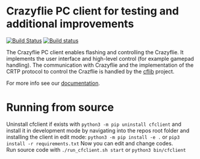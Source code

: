 # Crazyflie PC client for testing and additional improvements
[![Build Status](https://api.travis-ci.org/bitcraze/crazyflie-clients-python.svg)](https://travis-ci.org/bitcraze/crazyflie-clients-python) [![Build status](https://ci.appveyor.com/api/projects/status/u2kejdbc9wrexo31?svg=true)](https://ci.appveyor.com/project/bitcraze/crazyflie-clients-python)


The Crazyflie PC client enables flashing and controlling the Crazyflie.
It implements the user interface and high-level control (for example gamepad handling).
The communication with Crazyflie and the implementation of the CRTP protocol to control the Crazflie is handled by the [cflib](https://github.com/bitcraze/crazyflie-lib-python) project.

For more info see our [documentation](https://www.bitcraze.io/documentation/repository/crazyflie-clients-python/master/).

# Running from source

Uninstall cfclient if exists with ```python3 -m pip uninstall cfclient``` and install it in development mode by navigating into the repos root folder and installing the client in edit mode: ```python3 -m pip install -e .```
or  ```pip3 install -r requirements.txt```
Now you can edit and change codes. </br>
Run source code with  ```./run_cfclient.sh start``` or ```python3 bin/cfclient```


